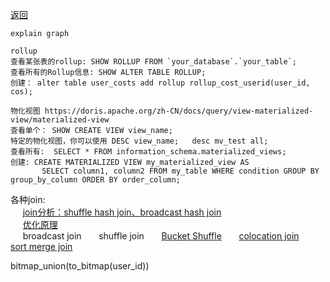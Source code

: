 [返回](/doris/index)

```
explain graph

rollup
查看某张表的rollup: SHOW ROLLUP FROM `your_database`.`your_table`;
查看所有的Rollup信息: SHOW ALTER TABLE ROLLUP;
创建： alter table user_costs add rollup rollup_cost_userid(user_id, cos);

物化视图 https://doris.apache.org/zh-CN/docs/query/view-materialized-view/materialized-view
查看单个： SHOW CREATE VIEW view_name; 
特定的物化视图，你可以使用 DESC view_name;   desc mv_test all;
查看所有:  SELECT * FROM information_schema.materialized_views; 
创建: CREATE MATERIALIZED VIEW my_materialized_view AS
       SELECT column1, column2 FROM my_table WHERE condition GROUP BY group_by_column ORDER BY order_column;
```

各种join:<br>
 &nbsp;&nbsp;&nbsp;&nbsp; 
[join分析：shuffle hash join、broadcast hash join](https://www.cnblogs.com/tgzhu/p/15211820.html) <br>
 &nbsp;&nbsp;&nbsp;&nbsp; 
[优化原理](https://doris.apache.org/zh-CN/docs/query/join-optimization/doris-join-optimization/)<br>
 &nbsp;&nbsp;&nbsp;&nbsp; 
broadcast join &nbsp;&nbsp;&nbsp;&nbsp;&nbsp; 
shuffle join &nbsp;&nbsp;&nbsp;&nbsp;&nbsp; 
[Bucket Shuffle](bucket-shuffle) &nbsp;&nbsp;&nbsp;&nbsp;&nbsp; 
[colocation join](colocation-join/index) &nbsp;&nbsp;&nbsp;&nbsp;&nbsp; 
[sort merge join](sort-merge-join)



bitmap_union(to_bitmap(user_id))